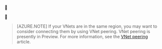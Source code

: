 <!-- not suitable for Mooncake -->


<!-- not suitable for Mooncake -->


>[AZURE.NOTE] If your VNets are in the same region, you may want to consider connecting them by using VNet peering. VNet peering is presently in Preview. For more information, see the [VNet peering](/documentation/articles/virtual-network-peering-overview/) article.